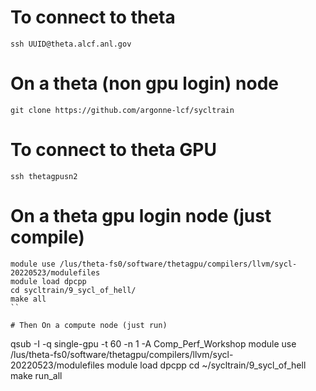 # To connect to  theta
```
ssh UUID@theta.alcf.anl.gov
```

# On a theta (non gpu login) node
```
git clone https://github.com/argonne-lcf/sycltrain
```

# To connect to  theta GPU
```
ssh thetagpusn2
```

# On a theta gpu login node (just compile)
```
module use /lus/theta-fs0/software/thetagpu/compilers/llvm/sycl-20220523/modulefiles
module load dpcpp
cd sycltrain/9_sycl_of_hell/
make all
``

# Then On a compute node (just run)
```
qsub -I -q single-gpu -t 60 -n 1 -A Comp_Perf_Workshop
module use /lus/theta-fs0/software/thetagpu/compilers/llvm/sycl-20220523/modulefiles
module load dpcpp
cd ~/sycltrain/9_sycl_of_hell
make run_all
```
